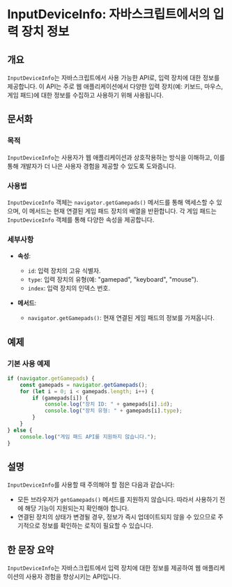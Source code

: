 <!--
Meta Description: # InputDeviceInfo: 자바스크립트에서의 입력 장치 정보 ## 개요 `InputDeviceInfo`는 자바스크립트에서 사용 가능한 API로, 입력 장치에 대한 정보를 제공합니다. 이 API는 주로 웹 애플리케이션에서 다양한 입력 장치(예: 키보드, 마우스, ...
Meta Keywords: inputdeviceinfo, 정보를, getgamepads, 장치의, gamepads
-->

# InputDeviceInfo: 자바스크립트에서의 입력 장치 정보

## 개요
`InputDeviceInfo`는 자바스크립트에서 사용 가능한 API로, 입력 장치에 대한 정보를 제공합니다. 이 API는 주로 웹 애플리케이션에서 다양한 입력 장치(예: 키보드, 마우스, 게임 패드)에 대한 정보를 수집하고 사용하기 위해 사용됩니다.

## 문서화

### 목적
`InputDeviceInfo`는 사용자가 웹 애플리케이션과 상호작용하는 방식을 이해하고, 이를 통해 개발자가 더 나은 사용자 경험을 제공할 수 있도록 도와줍니다.

### 사용법
`InputDeviceInfo` 객체는 `navigator.getGamepads()` 메서드를 통해 액세스할 수 있으며, 이 메서드는 현재 연결된 게임 패드 장치의 배열을 반환합니다. 각 게임 패드는 `InputDeviceInfo` 객체를 통해 다양한 속성을 제공합니다.

### 세부사항
- **속성**: 
  - `id`: 입력 장치의 고유 식별자.
  - `type`: 입력 장치의 유형(예: "gamepad", "keyboard", "mouse").
  - `index`: 입력 장치의 인덱스 번호.
  
- **메서드**: 
  - `navigator.getGamepads()`: 현재 연결된 게임 패드의 정보를 가져옵니다.

## 예제

### 기본 사용 예제
```javascript
if (navigator.getGamepads) {
    const gamepads = navigator.getGamepads();
    for (let i = 0; i < gamepads.length; i++) {
        if (gamepads[i]) {
            console.log("장치 ID: " + gamepads[i].id);
            console.log("장치 유형: " + gamepads[i].type);
        }
    }
} else {
    console.log("게임 패드 API를 지원하지 않습니다.");
}
```

## 설명
`InputDeviceInfo`를 사용할 때 주의해야 할 점은 다음과 같습니다:
- 모든 브라우저가 `getGamepads()` 메서드를 지원하지 않습니다. 따라서 사용하기 전에 해당 기능이 지원되는지 확인해야 합니다.
- 연결된 장치의 상태가 변경될 경우, 정보가 즉시 업데이트되지 않을 수 있으므로 주기적으로 정보를 확인하는 로직이 필요할 수 있습니다.

## 한 문장 요약
`InputDeviceInfo`는 자바스크립트에서 입력 장치에 대한 정보를 제공하여 웹 애플리케이션의 사용자 경험을 향상시키는 API입니다.